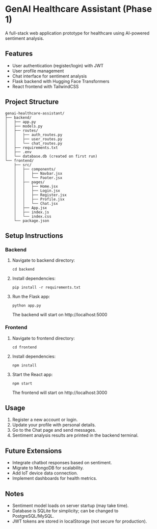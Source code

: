 # GenAI Healthcare Assistant (Phase 1)

A full-stack web application prototype for healthcare using AI-powered sentiment analysis.

## Features

- User authentication (register/login) with JWT
- User profile management
- Chat interface for sentiment analysis
- Flask backend with Hugging Face Transformers
- React frontend with TailwindCSS

## Project Structure

```
genai-healthcare-assistant/
├── backend/
│   ├── app.py
│   ├── models.py
│   ├── routes/
│   │   ├── auth_routes.py
│   │   ├── user_routes.py
│   │   └── chat_routes.py
│   ├── requirements.txt
│   ├── .env
│   └── database.db (created on first run)
└── frontend/
    ├── src/
    │   ├── components/
    │   │   ├── Navbar.jsx
    │   │   └── Footer.jsx
    │   ├── pages/
    │   │   ├── Home.jsx
    │   │   ├── Login.jsx
    │   │   ├── Register.jsx
    │   │   ├── Profile.jsx
    │   │   └── Chat.jsx
    │   ├── App.jsx
    │   ├── index.js
    │   └── index.css
    └── package.json
```

## Setup Instructions

### Backend

1. Navigate to backend directory:
   ```
   cd backend
   ```

2. Install dependencies:
   ```
   pip install -r requirements.txt
   ```

3. Run the Flask app:
   ```
   python app.py
   ```
   The backend will start on http://localhost:5000

### Frontend

1. Navigate to frontend directory:
   ```
   cd frontend
   ```

2. Install dependencies:
   ```
   npm install
   ```

3. Start the React app:
   ```
   npm start
   ```
   The frontend will start on http://localhost:3000

## Usage

1. Register a new account or login.
2. Update your profile with personal details.
3. Go to the Chat page and send messages.
4. Sentiment analysis results are printed in the backend terminal.

## Future Extensions

- Integrate chatbot responses based on sentiment.
- Migrate to MongoDB for scalability.
- Add IoT device data connection.
- Implement dashboards for health metrics.

## Notes

- Sentiment model loads on server startup (may take time).
- Database is SQLite for simplicity; can be changed to PostgreSQL/MySQL.
- JWT tokens are stored in localStorage (not secure for production).
